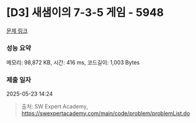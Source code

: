 # [D3] 새샘이의 7-3-5 게임 - 5948 

[문제 링크](https://swexpertacademy.com/main/code/problem/problemDetail.do?contestProbId=AWZ2IErKCwUDFAUQ) 

### 성능 요약

메모리: 98,872 KB, 시간: 416 ms, 코드길이: 1,003 Bytes

### 제출 일자

2025-05-23 14:24



> 출처: SW Expert Academy, https://swexpertacademy.com/main/code/problem/problemList.do